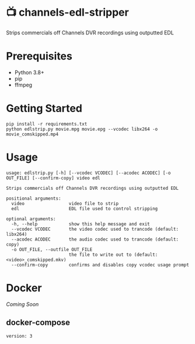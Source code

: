 # 📺 channels-edl-stripper
Strips commercials off Channels DVR recordings using outputted EDL

# Prerequisites
- Python 3.8+
- pip
- ffmpeg


# Getting Started
```
pip install -r requirements.txt
python edlstrip.py movie.mpg movie.epg --vcodec libx264 -o movie_comskipped.mp4
```

# Usage
```
usage: edlstrip.py [-h] [--vcodec VCODEC] [--acodec ACODEC] [-o OUT_FILE] [--confirm-copy] video edl

Strips commercials off Channels DVR recordings using outputted EDL

positional arguments:
  video                 video file to strip
  edl                   EDL file used to control stripping

optional arguments:
  -h, --help            show this help message and exit
  --vcodec VCODEC       the video codec used to trancode (default: libx264)
  --acodec ACODEC       the audio codec used to trancode (default: copy)
  -o OUT_FILE, --outfile OUT_FILE
                        the file to write out to (default: <video>_comskipped.mkv)
  --confirm-copy        confirms and disables copy vcodec usage prompt
  ```

# Docker

_Coming Soon_

## docker-compose
```
version: 3
```